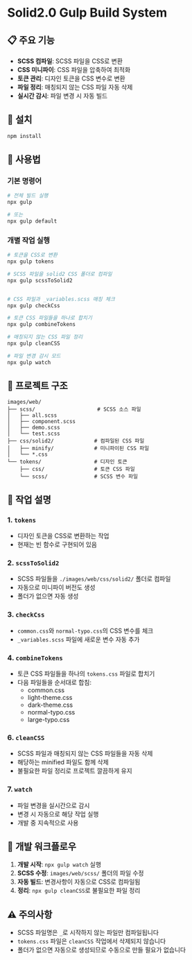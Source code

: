 # Solid2.0 Gulp Build System


## 📋 주요 기능

- **SCSS 컴파일**: SCSS 파일을 CSS로 변환
- **CSS 미니파이**: CSS 파일을 압축하여 최적화
- **토큰 관리**: 디자인 토큰을 CSS 변수로 변환
- **파일 정리**: 매칭되지 않는 CSS 파일 자동 삭제
- **실시간 감시**: 파일 변경 시 자동 빌드

## 🚀 설치

```bash
npm install
```

## 📖 사용법

### 기본 명령어

```bash
# 전체 빌드 실행
npx gulp

# 또는
npx gulp default
```

### 개별 작업 실행

```bash
# 토큰을 CSS로 변환
npx gulp tokens

# SCSS 파일을 solid2 CSS 폴더로 컴파일
npx gulp scssToSolid2


# CSS 파일과 _variables.scss 매칭 체크
npx gulp checkCss

# 토큰 CSS 파일들을 하나로 합치기
npx gulp combineTokens

# 매칭되지 않는 CSS 파일 정리
npx gulp cleanCSS

# 파일 변경 감시 모드
npx gulp watch
```

## 📁 프로젝트 구조

```
images/web/
├── scss/                    # SCSS 소스 파일
│   ├── all.scss
│   ├── component.scss
│   ├── demo.scss
│   └── test.scss
├── css/solid2/             # 컴파일된 CSS 파일
│   ├── minify/             # 미니파이된 CSS 파일
│   └── *.css
└── tokens/                 # 디자인 토큰
    ├── css/                # 토큰 CSS 파일
    └── scss/               # SCSS 변수 파일
```

## 🔧 작업 설명

### 1. `tokens`
- 디자인 토큰을 CSS로 변환하는 작업
- 현재는 빈 함수로 구현되어 있음

### 2. `scssToSolid2`
- SCSS 파일들을 `./images/web/css/solid2/` 폴더로 컴파일
- 자동으로 미니파이 버전도 생성
- 폴더가 없으면 자동 생성


### 3. `checkCss`
- `common.css`와 `normal-typo.css`의 CSS 변수를 체크
- `_variables.scss` 파일에 새로운 변수 자동 추가

### 4. `combineTokens`
- 토큰 CSS 파일들을 하나의 `tokens.css` 파일로 합치기
- 다음 파일들을 순서대로 합침:
  - common.css
  - light-theme.css
  - dark-theme.css
  - normal-typo.css
  - large-typo.css

### 6. `cleanCSS`
- SCSS 파일과 매칭되지 않는 CSS 파일들을 자동 삭제
- 해당하는 minified 파일도 함께 삭제
- 불필요한 파일 정리로 프로젝트 깔끔하게 유지

### 7. `watch`
- 파일 변경을 실시간으로 감시
- 변경 시 자동으로 해당 작업 실행
- 개발 중 지속적으로 사용

## 🎯 개발 워크플로우

1. **개발 시작**: `npx gulp watch` 실행
2. **SCSS 수정**: `images/web/scss/` 폴더의 파일 수정
3. **자동 빌드**: 변경사항이 자동으로 CSS로 컴파일됨
4. **정리**: `npx gulp cleanCSS`로 불필요한 파일 정리

## ⚠️ 주의사항

- SCSS 파일명은 `_`로 시작하지 않는 파일만 컴파일됩니다
- `tokens.css` 파일은 `cleanCSS` 작업에서 삭제되지 않습니다
- 폴더가 없으면 자동으로 생성되므로 수동으로 만들 필요가 없습니다

